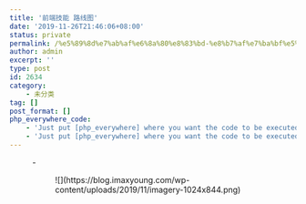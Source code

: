 ```yaml
---
title: '前端技能 路线图'
date: '2019-11-26T21:46:06+08:00'
status: private
permalink: /%e5%89%8d%e7%ab%af%e6%8a%80%e8%83%bd-%e8%b7%af%e7%ba%bf%e5%9b%be
author: admin
excerpt: ''
type: post
id: 2634
category:
    - 未分类
tag: []
post_format: []
php_everywhere_code:
    - 'Just put [php_everywhere] where you want the code to be executed.'
    - 'Just put [php_everywhere] where you want the code to be executed.'
---
```

<figure class="wp-block-gallery alignwide columns-1 is-cropped">- <figure>![](https://blog.imaxyoung.com/wp-content/uploads/2019/11/imagery-1024x844.png)</figure>

</figure>